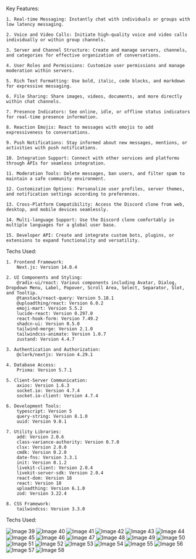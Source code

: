 Key Features:

    1. Real-time Messaging: Instantly chat with individuals or groups with low latency messaging.

    2. Voice and Video Calls: Initiate high-quality voice and video calls individually or within group channels.

    3. Server and Channel Structure: Create and manage servers, channels, and categories for effective organization of conversations.

    4. User Roles and Permissions: Customize user permissions and manage moderation within servers.

    5. Rich Text Formatting: Use bold, italic, code blocks, and markdown for expressive messaging.

    6. File Sharing: Share images, videos, documents, and more directly within chat channels.

    7. Presence Indicators: See online, idle, or offline status indicators for real-time presence information.

    8. Reaction Emojis: React to messages with emojis to add expressiveness to conversations.

    9. Push Notifications: Stay informed about new messages, mentions, or activities with push notifications.

    10. Integration Support: Connect with other services and platforms through APIs for seamless integration.

    11. Moderation Tools: Delete messages, ban users, and filter spam to maintain a safe community environment.

    12. Customization Options: Personalize user profiles, server themes, and notification settings according to preferences.

    13. Cross-Platform Compatibility: Access the Discord clone from web, desktop, and mobile devices seamlessly.

    14. Multi-language Support: Use the Discord clone comfortably in multiple languages for a global user base.

    15. Developer API: Create and integrate custom bots, plugins, or extensions to expand functionality and versatility.

  Techs Used:

    1. Frontend Framework:
        Next.js: Version 14.0.4

    2. UI Components and Styling:
        @radix-ui/react: Various components including Avatar, Dialog, Dropdown Menu, Label, Popover, Scroll Area, Select, Separator, Slot, and Tooltip.
        @tanstack/react-query: Version 5.18.1
        @uploadthing/react: Version 6.0.2
        emoji-mart: Version 5.5.2
        lucide-react: Version 0.297.0
        react-hook-form: Version 7.49.2
        shadcn-ui: Version 0.5.0
        tailwind-merge: Version 2.1.0
        tailwindcss-animate: Version 1.0.7
        zustand: Version 4.4.7

    3. Authentication and Authorization:
        @clerk/nextjs: Version 4.29.1

    4. Database Access:
        Prisma: Version 5.7.1

    5. Client-Server Communication:
        axios: Version 1.6.3
        socket.io: Version 4.7.4
        socket.io-client: Version 4.7.4

    6. Development Tools:
        typescript: Version 5
        query-string: Version 8.1.0
        uuid: Version 9.0.1

    7. Utility Libraries:
        add: Version 2.0.6
        class-variance-authority: Version 0.7.0
        clsx: Version 2.0.0
        cmdk: Version 0.2.0
        date-fns: Version 3.3.1
        init: Version 0.1.2
        livekit-client: Version 2.0.4
        livekit-server-sdk: Version 2.0.4
        react-dom: Version 18
        react: Version 18
        uploadthing: Version 6.1.0
        zod: Version 3.22.4

    8. CSS Framework:
        tailwindcss: Version 3.3.0

        
  Techs Used:

   ![Image 39](https://github.com/AliHosaam/Fullstack-Discord-Clone-WebApp/assets/137641254/ce669a00-795a-45c1-a1fa-ce78073f93c5)
   ![Image 40](https://github.com/AliHosaam/Fullstack-Discord-Clone-WebApp/assets/137641254/17086ca1-e4df-4fa9-8218-99905bdcdd2a)
   ![Image 41](https://github.com/AliHosaam/Fullstack-Discord-Clone-WebApp/assets/137641254/012f8e3b-bb66-421b-aaba-f05979518ba9)
   ![Image 42](https://github.com/AliHosaam/Fullstack-Discord-Clone-WebApp/assets/137641254/5ee90d7f-24d7-41b7-b890-c57b723a4f36)
   ![Image 43](https://github.com/AliHosaam/Fullstack-Discord-Clone-WebApp/assets/137641254/844ff0a7-aa98-4cf0-a92f-90476ccaa3bd)
   ![Image 44](https://github.com/AliHosaam/Fullstack-Discord-Clone-WebApp/assets/137641254/3c5a2290-cefc-44c8-8feb-7bb53d4258eb)
   ![Image 45](https://github.com/AliHosaam/Fullstack-Discord-Clone-WebApp/assets/137641254/bf6eebff-ab52-4989-a8b3-343f3e5dfb58)
   ![Image 46](https://github.com/AliHosaam/Fullstack-Discord-Clone-WebApp/assets/137641254/af4e5f00-d794-4ae7-9fb2-a0805f56abde)
   ![Image 47](https://github.com/AliHosaam/Fullstack-Discord-Clone-WebApp/assets/137641254/6c30b14f-7b11-4507-83f5-8f2cad8cbae4)
   ![Image 48](https://github.com/AliHosaam/Fullstack-Discord-Clone-WebApp/assets/137641254/f5f5600a-49fa-404e-8c70-bb0fc42d7df8)
   ![Image 49](https://github.com/AliHosaam/Fullstack-Discord-Clone-WebApp/assets/137641254/55d084ff-78d4-41d0-b7b3-c240cfa69558)
   ![Image 50](https://github.com/AliHosaam/Fullstack-Discord-Clone-WebApp/assets/137641254/137ba8ae-1d40-4a9a-9f72-ec126ba67128)
   ![Image 51](https://github.com/AliHosaam/Fullstack-Discord-Clone-WebApp/assets/137641254/9c54ba26-2144-4f09-8f10-34ed26893a18)
   ![Image 52](https://github.com/AliHosaam/Fullstack-Discord-Clone-WebApp/assets/137641254/26d230a5-97af-4a20-9886-9f866e515a6c)
   ![Image 53](https://github.com/AliHosaam/Fullstack-Discord-Clone-WebApp/assets/137641254/0d4ce105-9fc0-49f0-b155-aab91542ca08)
   ![Image 54](https://github.com/AliHosaam/Fullstack-Discord-Clone-WebApp/assets/137641254/2b596ae3-334a-496c-bd28-81678b20508e)
   ![Image 55](https://github.com/AliHosaam/Fullstack-Discord-Clone-WebApp/assets/137641254/e8aaae4f-0992-4756-be54-32898d301d51)
   ![Image 56](https://github.com/AliHosaam/Fullstack-Discord-Clone-WebApp/assets/137641254/9fa352f8-9ace-4e39-af66-b12ad50551ed)
   ![Image 57](https://github.com/AliHosaam/Fullstack-Discord-Clone-WebApp/assets/137641254/e3fc69d9-6ca9-4397-a76d-65455cbf61df)
   ![Image 58](https://github.com/AliHosaam/Fullstack-Discord-Clone-WebApp/assets/137641254/c2a7c71a-87c5-4d9e-8115-fc3e9e807095)



















